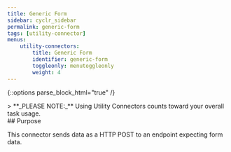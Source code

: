 ```yaml
---
title: Generic Form
sidebar: cyclr_sidebar
permalink: generic-form
tags: [utility-connector]
menus:
    utility-connectors:
        title: Generic Form
        identifier: generic-form
        toggleonly: menutoggleonly
        weight: 4
---
```

{::options parse_block_html="true" /}
<section class="card">
> **_PLEASE NOTE:_** Using Utility Connectors counts toward your overall task usage.


</section>
<section class="card">
## Purpose

This connector sends data as a HTTP POST to an endpoint expecting form data.

</section>
